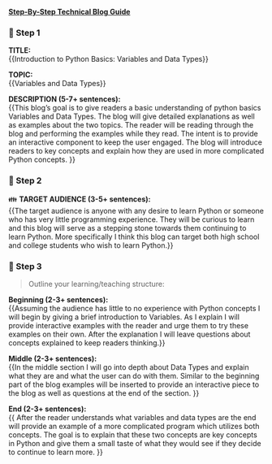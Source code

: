 **[Step-By-Step Technical Blog Guide](https://hq.bitproject.org/how-to-write-a-technical-blog/)**

### :pushpin: Step 1
**TITLE:**    
{{Introduction to Python Basics: Variables and Data Types}}

**TOPIC:**    
{{Variables and Data Types}}

**DESCRIPTION (5-7+ sentences):**    
{{This blog’s goal is to give readers a basic understanding of python basics Variables and Data Types. The blog will give detailed explanations as well as examples about the two topics. The reader will be reading through the blog and performing the examples while they read. The intent is to provide an interactive component to keep the user engaged. The blog will introduce readers to key concepts and explain how they are used in more complicated Python concepts. }}

### :pushpin: Step 2
:family: **TARGET AUDIENCE (3-5+ sentences):**    
{{The target audience is anyone with any desire to learn Python or someone who has very little programming experience. They will be curious to learn and this blog will serve as a stepping stone towards them continuing to learn Python. More specifically I think this blog can target both high school and college students who wish to learn Python.}}

### :pushpin: Step 3
> Outline your learning/teaching structure: 

**Beginning (2-3+ sentences):**    
{{Assuming the audience has little to no experience with Python concepts I will begin by giving a brief introduction to Variables. As I explain I will provide interactive examples with the reader and urge them to try these examples on their own. After the explanation I will leave questions about concepts explained to keep readers thinking.}}

**Middle (2-3+ sentences):**    
{{In the middle section I will go into depth about Data Types and explain what they are and what the user can do with them. Similar to the beginning part of the blog examples will be inserted to provide an interactive piece to the blog as well as questions at the end of the section. 
}}

**End (2-3+ sentences):**    
{{	After the reader understands what variables and data types are the end will provide an example of a more complicated program which utilizes both concepts. The goal is to explain that these two concepts are key concepts in Python and give them a small taste of what they would see if they decide to continue to learn more.
}}
